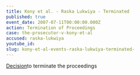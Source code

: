 ```yaml
---
title: Kony et al. - Raska Lukwiya - Terminated
published: true
event_date: 2007-07-11T00:00:00.000Z
action: Termination of Proceedings
case: the-prosecutor-v-kony-et-al
accused: raska-lukwiya
youtube_id:
slug: kony-et-al-events-raska-lukwiya-terminated-
---
```



[Decision](http://www.icc-cpi.int/iccdocs/doc/doc297945.pdf)to terminate the proceedings